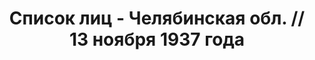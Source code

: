 ---
title: Список лиц - Челябинская обл. // 13 ноября 1937 года
description: РГАСПИ, ф.17, т.4, оп.171, дело 412, лист 242
images:
- /disk/pictures/v04/17-171-412-242.jpg
- /disk/pictures/v04/17-171-412-243.jpg
- /disk/pictures/v04/17-171-412-244.jpg
- /disk/pictures/v04/17-171-412-245.jpg
- /disk/pictures/v04/17-171-412-246.jpg
- /disk/pictures/v04/17-171-412-247.jpg
---